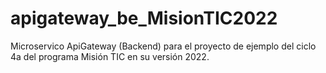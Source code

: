 # apigateway_be_MisionTIC2022
Microservico ApiGateway (Backend) para el proyecto de ejemplo del ciclo 4a del programa Misión TIC en su versión 2022.
